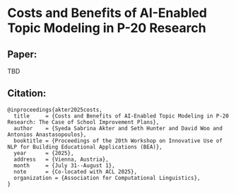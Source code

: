# Costs and Benefits of AI-Enabled Topic Modeling in P-20 Research

## Paper:
TBD

## Citation:

```
@inproceedings{akter2025costs,
  title     = {Costs and Benefits of AI-Enabled Topic Modeling in P-20 Research: The Case of School Improvement Plans},
  author    = {Syeda Sabrina Akter and Seth Hunter and David Woo and Antonios Anastasopoulos},
  booktitle = {Proceedings of the 20th Workshop on Innovative Use of NLP for Building Educational Applications (BEA)},
  year      = {2025},
  address   = {Vienna, Austria},
  month     = {July 31--August 1},
  note      = {Co-located with ACL 2025},
  organization = {Association for Computational Linguistics},
}

```
